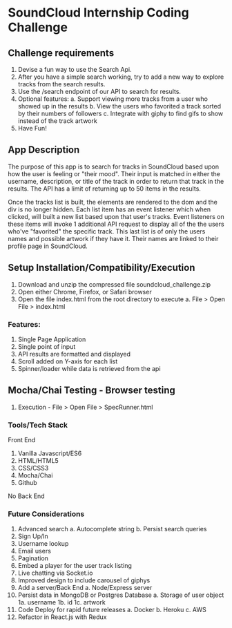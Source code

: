 # SoundCloud Internship Coding Challenge

## Challenge requirements
1.	Devise a fun way to use the Search Api. 
2.	After you have a simple search working, try to add a new way to explore tracks from the search results.
3.	Use the /search endpoint of our API to search for results.
4.	Optional features: 
		a. Support viewing more tracks from a user who showed up in the results
		b. View the users who favorited a track sorted by their numbers of followers
		c. Integrate with giphy to find gifs to show instead of the track artwork
5.	Have Fun!

## App Description
The purpose of this app is to search for tracks in SoundCloud based upon how the user is feeling or "their mood". Their input is matched in either the username, description, or title of the track in order to return that track in the results. The API has a limit of returning up to 50 items in the results. 

Once the tracks list is built, the elements are rendered to the dom and the div is no longer hidden. Each list item has an event listener which when clicked, will built a new list based upon that user's tracks. Event listeners on these items will invoke 1 additional API request to display all of the the users who've "favorited" the specific track. This last list is of only the users names and possible artwork if they have it. Their names are linked to their profile page in SoundCloud. 

## Setup Installation/Compatibility/Execution
1.	Download and unzip the compressed file soundcloud_challenge.zip 
2.	Open either Chrome, Firefox, or Safari browser
3.	Open the file index.html from the root directory to execute
		a. File > Open File > index.html

### Features:
1.	Single Page Application
2.	Single point of input
3.	API results are formatted and displayed
4.	Scroll added on Y-axis for each list
5.	Spinner/loader while data is retrieved from the api

## Mocha/Chai Testing - Browser testing
1.	Execution - File > Open File > SpecRunner.html

### Tools/Tech Stack
Front End
1.	Vanilla Javascript/ES6
2.	HTML/HTML5
3.	CSS/CSS3
4.	Mocha/Chai
5.	Github

No Back End

###	Future Considerations 
1.	Advanced search 
		a.	Autocomplete string
		b.	Persist search queries
2.	Sign Up/In
3.	Username lookup
4.	Email users
5.	Pagination
6.	Embed a player for the user track listing
7.	Live chatting via Socket.io
8.	Improved design to include carousel of giphys
9.	Add a server/Back End
		a.	Node/Express server
10.	Persist data in MongoDB or Postgres Database
		a.	Storage of user object
				1a.	username
				1b.	id
				1c. artwork
11.	Code Deploy for rapid future releases
		a.	Docker
		b.	Heroku
		c.	AWS
12.	Refactor in React.js with Redux
